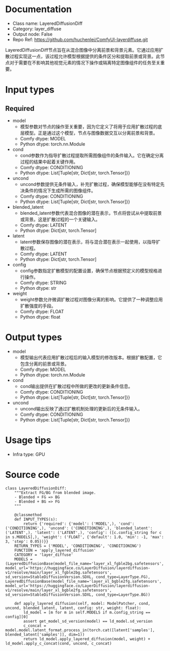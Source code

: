 # Documentation
- Class name: LayeredDiffusionDiff
- Category: layer_diffuse
- Output node: False
- Repo Ref: https://github.com/huchenlei/ComfyUI-layerdiffuse.git

LayeredDiffusionDiff节点旨在从混合图像中分离前景和背景元素。它通过应用扩散过程实现这一点，该过程允许模型根据提供的条件区分和提取前景或背景。此节点对于需要在不影响其他视觉元素的情况下操作或隔离特定图像组件的任务至关重要。

# Input types
## Required
- model
    - 模型参数对节点的操作至关重要，因为它定义了将用于应用扩散过程的底层模型。正是通过这个模型，节点与图像数据交互以分离前景和背景。
    - Comfy dtype: MODEL
    - Python dtype: torch.nn.Module
- cond
    - cond参数作为指导扩散过程提取所需图像组件的条件输入。它在确定分离过程的结果中起着关键作用。
    - Comfy dtype: CONDITIONING
    - Python dtype: List[Tuple[str, Dict[str, torch.Tensor]}}
- uncond
    - uncond参数提供无条件输入，补充扩散过程，确保模型能够在没有特定先决条件的情况下生成所需的图像组件。
    - Comfy dtype: CONDITIONING
    - Python dtype: List[Tuple[str, Dict[str, torch.Tensor]}}
- blended_latent
    - blended_latent参数代表混合图像的潜在表示，节点将尝试从中提取前景或背景。这是扩散过程的一个关键输入。
    - Comfy dtype: LATENT
    - Python dtype: Dict[str, torch.Tensor]
- latent
    - latent参数保存图像的潜在表示，将与混合潜在表示一起使用，以指导扩散过程。
    - Comfy dtype: LATENT
    - Python dtype: Dict[str, torch.Tensor]
- config
    - config参数指定扩散模型的配置设置，确保节点根据预定义的模型规格进行操作。
    - Comfy dtype: STRING
    - Python dtype: str
- weight
    - weight参数允许微调扩散过程对图像分离的影响。它提供了一种调整应用扩散强度的手段。
    - Comfy dtype: FLOAT
    - Python dtype: float

# Output types
- model
    - 模型输出代表应用扩散过程后的输入模型的修改版本。根据扩散配置，它包含分离的前景或背景。
    - Comfy dtype: MODEL
    - Python dtype: torch.nn.Module
- cond
    - cond输出提供在扩散过程中所做的更改的更新条件信息。
    - Comfy dtype: CONDITIONING
    - Python dtype: List[Tuple[str, Dict[str, torch.Tensor]}}
- uncond
    - uncond输出反映了通过扩散机制处理的更新后的无条件输入。
    - Comfy dtype: CONDITIONING
    - Python dtype: List[Tuple[str, Dict[str, torch.Tensor]}}

# Usage tips
- Infra type: GPU

# Source code
```
class LayeredDiffusionDiff:
    """Extract FG/BG from blended image.
    - Blended + FG => BG
    - Blended + BG => FG
    """

    @classmethod
    def INPUT_TYPES(s):
        return {'required': {'model': ('MODEL',), 'cond': ('CONDITIONING',), 'uncond': ('CONDITIONING',), 'blended_latent': ('LATENT',), 'latent': ('LATENT',), 'config': ([c.config_string for c in s.MODELS],), 'weight': ('FLOAT', {'default': 1.0, 'min': -1, 'max': 3, 'step': 0.05})}}
    RETURN_TYPES = ('MODEL', 'CONDITIONING', 'CONDITIONING')
    FUNCTION = 'apply_layered_diffusion'
    CATEGORY = 'layer_diffuse'
    MODELS = (LayeredDiffusionBase(model_file_name='layer_xl_fgble2bg.safetensors', model_url='https://huggingface.co/LayerDiffusion/layerdiffusion-v1/resolve/main/layer_xl_fgble2bg.safetensors', sd_version=StableDiffusionVersion.SDXL, cond_type=LayerType.FG), LayeredDiffusionBase(model_file_name='layer_xl_bgble2fg.safetensors', model_url='https://huggingface.co/LayerDiffusion/layerdiffusion-v1/resolve/main/layer_xl_bgble2fg.safetensors', sd_version=StableDiffusionVersion.SDXL, cond_type=LayerType.BG))

    def apply_layered_diffusion(self, model: ModelPatcher, cond, uncond, blended_latent, latent, config: str, weight: float):
        ld_model = [m for m in self.MODELS if m.config_string == config][0]
        assert get_model_sd_version(model) == ld_model.sd_version
        c_concat = model.model.latent_format.process_in(torch.cat([latent['samples'], blended_latent['samples']], dim=1))
        return ld_model.apply_layered_diffusion(model, weight) + ld_model.apply_c_concat(cond, uncond, c_concat)
```